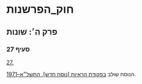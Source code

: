 # חוק_הפרשנות

## פרק ה׳: שונות

### סעיף 27

[27.](https://he.wikisource.org/wiki/חוק_הפרשנות#סעיף_27)

הנוסח שולב [בפקודת הראיות [נוסח חדש], התשל״א–1971](https://he.wikisource.org/wiki/פקודת_הראיות "פקודת הראיות").